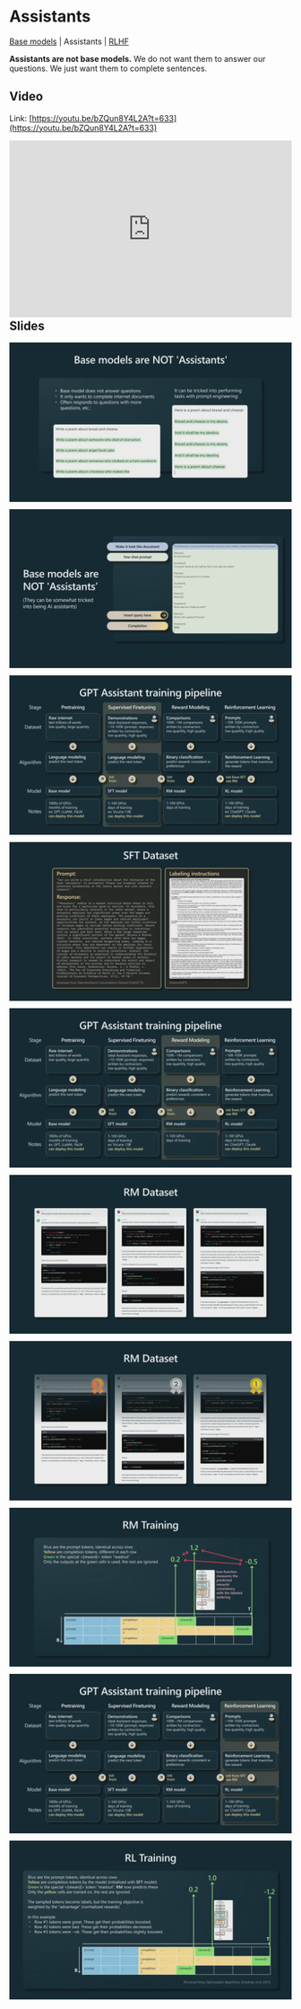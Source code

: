 # Assistants

[Base models](base_models.md) | Assistants | [RLHF](rlhf.md)

**Assistants are not base models.** We do not want them to answer our questions. We just want them to complete sentences.

## Video

Link: [https://youtu.be/bZQun8Y4L2A?t=633](https://youtu.be/bZQun8Y4L2A?t=633)

<div style="float:left; width: 100%;">
<iframe width="100%" height="315" src="https://www.youtube.com/embed/bZQun8Y4L2A?start=635" title="YouTube video player" frameborder="0" allow="accelerometer; autoplay; clipboard-write; encrypted-media; gyroscope; picture-in-picture; web-share" allowfullscreen></iframe>
</div>

## Slides

<div style="float:left; width: 100%; margin-bottom: 10px;">
<img src="images/slide13.png" alt="">
</div>

<div style="float:left; width: 100%; margin-bottom: 10px;">
<img src="images/slide14.png" alt="">
</div>

<div style="float:left; width: 100%; margin-bottom: 10px;">
<img src="images/slide15.png" alt="">
</div>

<div style="float:left; width: 100%; margin-bottom: 10px;">
<img src="images/slide16.png" alt="">
</div>

<div style="float:left; width: 100%; margin-bottom: 10px;">
<img src="images/slide17.png" alt="">
</div>

<div style="float:left; width: 100%; margin-bottom: 10px;">
<img src="images/slide18.png" alt="">
</div>

<div style="float:left; width: 100%; margin-bottom: 10px;">
<img src="images/slide19.png" alt="">
</div>

<div style="float:left; width: 100%; margin-bottom: 10px;">
<img src="images/slide20.png" alt="">
</div>

<div style="float:left; width: 100%; margin-bottom: 10px;">
<img src="images/slide21.png" alt="">
</div>

<div style="float:left; width: 100%; margin-bottom: 10px;">
<img src="images/slide22.png" alt="">
</div>
